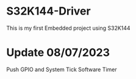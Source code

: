 ﻿# S32K144-Driver
This is my first Embedded project using S32K144
# Update 08/07/2023
Push GPIO and System Tick Software Timer
